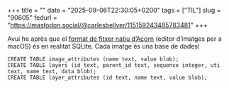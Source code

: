 +++
title = ""
date = "2025-09-06T22:30:05+0200"
tags = ["TIL"]
slug = "90605"
fedurl = "https://mastodon.social/@carlesbellver/115159243485783481"
+++

Avui he après que el [format de fitxer natiu d’Acorn](https://flyingmeat.com/acorn/docs/technotes/ACTN002.html) (editor d’imatges per a macOS) és en realitat SQLite. Cada imatge és una base de dades!

```
CREATE TABLE image_attributes (name text, value blob);
CREATE TABLE layers (id text, parent_id text, sequence integer, uti text, name text, data blob);
CREATE TABLE layer_attributes (id text, name text, value blob);
```
